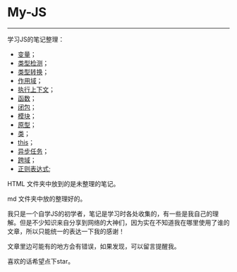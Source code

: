 # My-JS #


----------

学习JS的笔记整理：

- [变量](https://github.com/huanghaibin91/My-JS/blob/master/md/variable.md)；
- [类型检测](https://github.com/huanghaibin91/My-JS/blob/master/md/type-detection.md)；
- [类型转换](https://github.com/huanghaibin91/My-JS/blob/master/md/type-conversion.md)；
- [作用域](https://github.com/huanghaibin91/My-JS/blob/master/md/scope.md)；
- [执行上下文](https://github.com/huanghaibin91/My-JS/blob/master/md/execution-context.md)；
- [函数](https://github.com/huanghaibin91/My-JS/blob/master/md/function.md)；
- [闭包](https://github.com/huanghaibin91/My-JS/blob/master/md/closure.md)；
- [模块](https://github.com/huanghaibin91/My-JS/blob/master/md/module.md)；
- [原型](https://github.com/huanghaibin91/My-JS/blob/master/md/prototype.md)；
- [类](https://github.com/huanghaibin91/My-JS/blob/master/md/class.md)；
- [this](https://github.com/huanghaibin91/My-JS/blob/master/md/this.md)；
- [异步任务](https://github.com/huanghaibin91/My-JS/blob/master/md/asynchronous.md)；
- [跨域](https://github.com/huanghaibin91/My-JS/blob/master/md/cross-domain.md)；
- [正则表达式](https://github.com/huanghaibin91/My-JS/blob/master/md/regular-expression.md);



HTML 文件夹中放到的是未整理的笔记。

md 文件夹中放的整理好的。

我只是一个自学JS的初学者，笔记是学习时各处收集的，有一些是我自己的理解。但是不少知识来自分享到网络的大神们，因为实在不知道我在哪里使用了谁的文章，所以只能统一的表达一下我的感谢！

文章里边可能有的地方会有错误，如果发现，可以留言提醒我。

喜欢的话希望点下star。